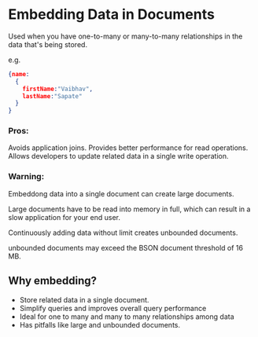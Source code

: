 # Embedding Data in Documents

Used when you have one-to-many or many-to-many relationships in the data that's being stored.

e.g.
```json
{name:
  {
    firstName:"Vaibhav",
    lastName:"Sapate"
  }
}
```

### Pros:
Avoids application joins.
Provides better performance for read operations.
Allows developers to update related data in a single write operation.

### Warning:
Embeddong data into a single document can create large documents.

Large documents have to be read into memory in full, which can result in a slow application for your end user.

Continuously adding data without limit creates unbounded documents.

unbounded documents may exceed the BSON document threshold of 16 MB.

## Why embedding?

- Store related data in a single document.
- Simplify queries and improves overall query performance
- Ideal for one to many and many to many relationships among data
- Has pitfalls like large and unbounded documents.